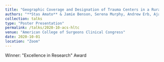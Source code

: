 ```yaml
---
title: "Geographic Coverage and Designation of Trauma Centers in a Rural State: Highlighting the Utility of Location-Allocation for Trauma System Planning"
authors: "**Stas Amato** & Jamie Benson, Serena Murphy, Andrew Erb, Ajai Malhotra, Daniel Wolfson, Gary An"
collection: talks
type: "Poster Presentation"
permalink: /talks/2020-10-acs-hltc
venue: "American College of Surgeons Clinical Congress"
date: 2020-10-01
location: "Zoom"
---
```


Winner: "Excellence in Research" Award
